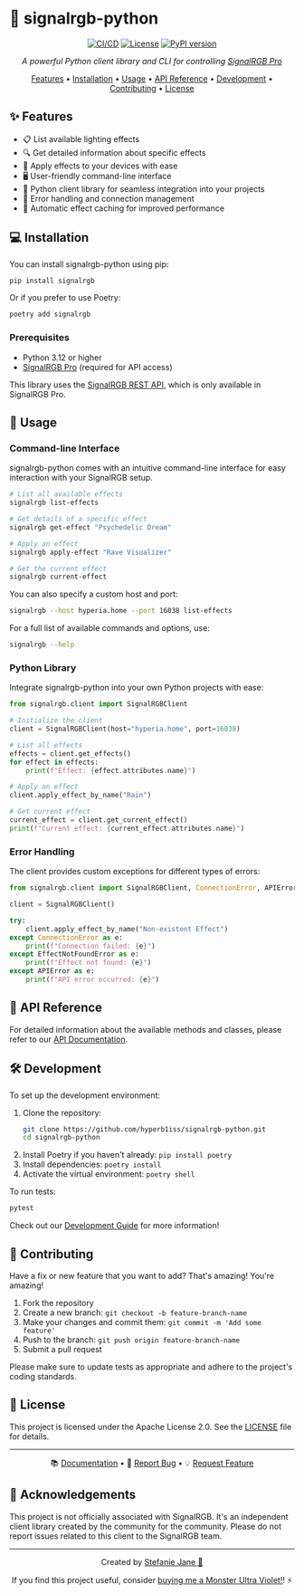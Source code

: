 # 🌈 signalrgb-python

<div align="center">

[![CI/CD](https://github.com/hyperb1iss/signalrgb-python/actions/workflows/ci-cd.yml/badge.svg)](https://github.com/hyperb1iss/signalrgb-python/actions)
[![License](https://img.shields.io/badge/License-Apache%202.0-blue.svg)](https://opensource.org/licenses/Apache-2.0)
[![PyPI version](https://img.shields.io/pypi/v/signalrgb)](https://pypi.org/project/signalrgb)

*A powerful Python client library and CLI for controlling [SignalRGB Pro](https://signalrgb.com)*

[Features](#features) • [Installation](#installation) • [Usage](#usage) • [API Reference](#api-reference) • [Development](#development) • [Contributing](#contributing) • [License](#license)

</div>

## ✨ Features
<a name="features"></a>

- 📋 List available lighting effects
- 🔍 Get detailed information about specific effects
- 🎨 Apply effects to your devices with ease
- 🖥️ User-friendly command-line interface
- 🐍 Python client library for seamless integration into your projects
- 🔐 Error handling and connection management
- 🔄 Automatic effect caching for improved performance

## 💻 Installation
<a name="installation"></a>

You can install signalrgb-python using pip:

```bash
pip install signalrgb
```

Or if you prefer to use Poetry:

```bash
poetry add signalrgb
```

### Prerequisites

- Python 3.12 or higher
- [SignalRGB Pro](https://www.signalrgb.com/pro/) (required for API access)

This library uses the [SignalRGB REST API](https://docs.signalrgb.com/signalrgb-api), which is only available in SignalRGB Pro.

## 🚀 Usage
<a name="usage"></a>

### Command-line Interface

signalrgb-python comes with an intuitive command-line interface for easy interaction with your SignalRGB setup.

```bash
# List all available effects
signalrgb list-effects

# Get details of a specific effect
signalrgb get-effect "Psychedelic Dream"

# Apply an effect
signalrgb apply-effect "Rave Visualizer"

# Get the current effect
signalrgb current-effect
```

You can also specify a custom host and port:

```bash
signalrgb --host hyperia.home --port 16038 list-effects
```

For a full list of available commands and options, use:

```bash
signalrgb --help
```

### Python Library

Integrate signalrgb-python into your own Python projects with ease:

```python
from signalrgb.client import SignalRGBClient

# Initialize the client
client = SignalRGBClient(host="hyperia.home", port=16038)

# List all effects
effects = client.get_effects()
for effect in effects:
    print(f"Effect: {effect.attributes.name}")

# Apply an effect
client.apply_effect_by_name("Rain")

# Get current effect
current_effect = client.get_current_effect()
print(f"Current effect: {current_effect.attributes.name}")
```

### Error Handling

The client provides custom exceptions for different types of errors:

```python
from signalrgb.client import SignalRGBClient, ConnectionError, APIError, EffectNotFoundError

client = SignalRGBClient()

try:
    client.apply_effect_by_name("Non-existent Effect")
except ConnectionError as e:
    print(f"Connection failed: {e}")
except EffectNotFoundError as e:
    print(f"Effect not found: {e}")
except APIError as e:
    print(f"API error occurred: {e}")
```

## 📘 API Reference
<a name="api-reference"></a>

For detailed information about the available methods and classes, please refer to our [API Documentation](https://hyperb1iss.github.io/signalrgb-python/).

## 🛠️ Development
<a name="development"></a>

To set up the development environment:

1. Clone the repository:
   ```bash
   git clone https://github.com/hyperb1iss/signalrgb-python.git
   cd signalrgb-python
   ```
2. Install Poetry if you haven't already: `pip install poetry`
3. Install dependencies: `poetry install`
4. Activate the virtual environment: `poetry shell`

To run tests:

```bash
pytest
```

Check out our [Development Guide](https://hyperb1iss.github.io/signalrgb-python/development/) for more information!

## 👥 Contributing
<a name="contributing"></a>

Have a fix or new feature that you want to add? That's amazing! You're amazing!

1. Fork the repository
2. Create a new branch: `git checkout -b feature-branch-name`
3. Make your changes and commit them: `git commit -m 'Add some feature'`
4. Push to the branch: `git push origin feature-branch-name`
5. Submit a pull request

Please make sure to update tests as appropriate and adhere to the project's coding standards.

## 📄 License
<a name="license"></a>

This project is licensed under the Apache License 2.0. See the [LICENSE](LICENSE) file for details.


---

<div align="center">

📚 [Documentation](https://hyperb1iss.github.io/signalrgb-python/) • 🐛 [Report Bug](https://github.com/hyperb1iss/signalrgb-python/issues) • 💡 [Request Feature](https://github.com/hyperb1iss/signalrgb-python/issues)

</div>

## 🙏 Acknowledgements

This project is not officially associated with SignalRGB. It's an independent client library created by the community for the community. Please do not report issues related to this client to the SignalRGB team.

---

<div align="center">

Created by [Stefanie Jane 🌠](https://github.com/hyperb1iss)

If you find this project useful, consider [buying me a Monster Ultra Violet!](https://ko-fi.com/hyperb1iss)! ⚡️

</div>
